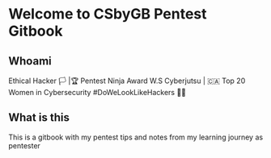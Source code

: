 # Welcome to CSbyGB Pentest Gitbook
## Whoami
Ethical Hacker 🏳 |🏆 Pentest Ninja Award W.S Cyberjutsu | 🇨🇦 Top 20 Women in Cybersecurity #DoWeLookLikeHackers 🏳️‍🌈

## What is this
This is a gitbook with my pentest tips and notes from my learning journey as pentester
